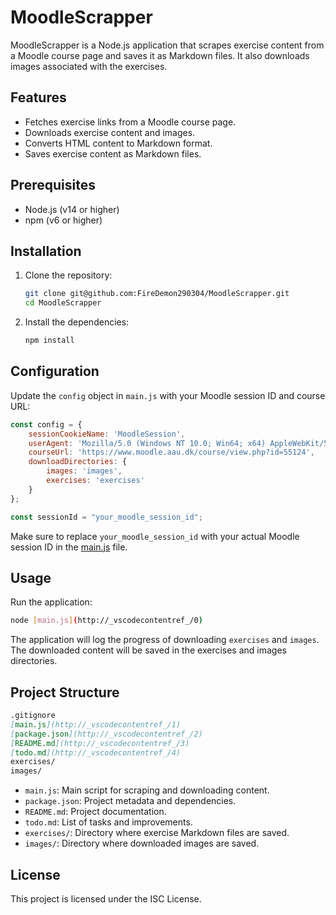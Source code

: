 # MoodleScrapper

MoodleScrapper is a Node.js application that scrapes exercise content from a Moodle course page and saves it as Markdown files. It also downloads images associated with the exercises.

## Features

- Fetches exercise links from a Moodle course page.
- Downloads exercise content and images.
- Converts HTML content to Markdown format.
- Saves exercise content as Markdown files.

## Prerequisites

- Node.js (v14 or higher)
- npm (v6 or higher)

## Installation

1. Clone the repository:

    ```sh
    git clone git@github.com:FireDemon290304/MoodleScrapper.git
    cd MoodleScrapper
    ```

2. Install the dependencies:

    ```sh
    npm install
    ```

## Configuration

Update the `config` object in `main.js` with your Moodle session ID and course URL:

```javascript
const config = {
    sessionCookieName: 'MoodleSession',
    userAgent: 'Mozilla/5.0 (Windows NT 10.0; Win64; x64) AppleWebKit/537.36 (KHTML, like Gecko) Chrome/132.0.0.0 Safari/537.36 OPR/117.0.0.0',
    courseUrl: 'https://www.moodle.aau.dk/course/view.php?id=55124',
    downloadDirectories: {
        images: 'images',
        exercises: 'exercises'
    }
};

const sessionId = "your_moodle_session_id";
```

Make sure to replace `your_moodle_session_id` with your actual Moodle session ID in the [main.js](http://_vscodecontentref_/5) file.

## Usage

Run the application:

```bash
node [main.js](http://_vscodecontentref_/0)
```

The application will log the progress of downloading `exercises` and `images`. The downloaded content will be saved in the exercises and images directories.

## Project Structure

```md
.gitignore
[main.js](http://_vscodecontentref_/1)
[package.json](http://_vscodecontentref_/2)
[README.md](http://_vscodecontentref_/3)
[todo.md](http://_vscodecontentref_/4)
exercises/
images/
```

- `main.js`: Main script for scraping and downloading content.
- `package.json`: Project metadata and dependencies.
- `README.md`: Project documentation.
- `todo.md`: List of tasks and improvements.
- `exercises/`: Directory where exercise Markdown files are saved.
- `images/`: Directory where downloaded images are saved.

## License

This project is licensed under the ISC License.
